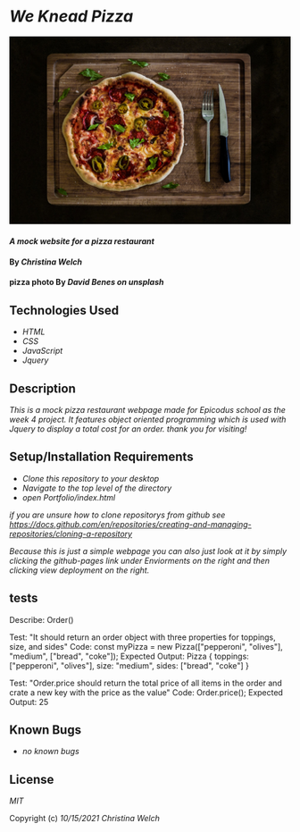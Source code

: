 # _We Knead Pizza_

 <img src="img/pizza-David Benes.jpg" alt="picture of a pizza">

#### _A mock website for a pizza restaurant_

#### By _**Christina Welch**_
#### pizza photo By _**David Benes on unsplash**_

## Technologies Used

* _HTML_
* _CSS_
* _JavaScript_
* _Jquery_

## Description

_This is a mock pizza restaurant webpage made for Epicodus school as the week 4 project. It features object oriented programming which is used with Jquery to display a total cost for an order. thank you for visiting!_

## Setup/Installation Requirements

* _Clone this repository to your desktop_
* _Navigate to the top level of the directory_
* _open Portfolio/index.html_

_if you are unsure how to clone repositorys from github see https://docs.github.com/en/repositories/creating-and-managing-repositories/cloning-a-repository_

_Because this is just a simple webpage you can also just look at it by simply clicking the github-pages link under Enviorments on the right and then clicking view deployment on the right._

## tests

Describe: Order()

Test: "It should return an order object with three properties for toppings, size, and sides"
Code: const myPizza = new Pizza(["pepperoni", "olives"], "medium", ["bread", "coke"]);
Expected Output: Pizza { toppings: ["pepperoni", "olives"], size: "medium", sides: ["bread", "coke"] }

Test: "Order.price should return the total price of all items in the order and crate a new key with the price as the value"
Code: Order.price();
Expected Output: 25

## Known Bugs

* _no known bugs_

## License

_MIT_

Copyright (c) _10/15/2021_ _Christina Welch_